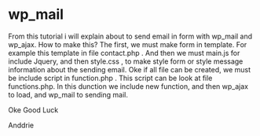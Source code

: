 wp_mail
=======

From this tutorial i will explain about to send email in form with wp_mail and wp_ajax.
How to make this?
The first, we must make form in template. For example this template in file contact.php . And then we must main.js for include Jquery, and then style.css , to make style form or style message information about the sending email. Oke if all file can be created, we must be include script in function.php . This script can be look at file functions.php. In this dunction we include new function, and then wp_ajax to load, and wp_mail to sending mail.

Oke Good Luck

Anddrie
